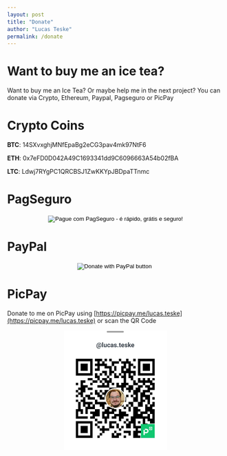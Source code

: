 ```yaml
---
layout: post
title: "Donate"
author: "Lucas Teske"
permalink: /donate
---
```


Want to buy me an ice tea?
=========================

Want to buy me an Ice Tea? Or maybe help me in the next project? You can donate via Crypto, Ethereum, Paypal, Pagseguro or PicPay


Crypto Coins
============

**BTC**: 14SXvxghjMNfEpaBg2eCG3pav4mk97NtF6

**ETH**: 0x7eFD0D042A49C1693341dd9C6096663A54b02fBA

**LTC**: Ldwj7RYgPC1QRCBSJ1ZwKKYpJBDpaTTnmc

PagSeguro
=========

<center>
  <form action="https://pagseguro.uol.com.br/checkout/v2/donation.html" method="post">
    <input name="currency" type="hidden" value="BRL" />
    <input name="receiverEmail" type="hidden" value="lucas@teske.net.br" />
    <input name="iot" type="hidden" value="button" />
    <input alt="Pague com PagSeguro - é rápido, grátis e seguro!" name="submit" src="https://stc.pagseguro.uol.com.br/public/img/botoes/doacoes/120x53-doar.gif" type="image" />
  </form>
</center>

PayPal
======

<!-- Paypal -->
<center>
  <form action="https://www.paypal.com/cgi-bin/webscr" method="post" target="_top">
    <input type="hidden" name="cmd" value="_donations" />
    <input type="hidden" name="business" value="53C9DZEVRE6VA" />
    <input type="hidden" name="item_name" value="Ice Tea, New Projects and new Articles" />
    <input type="hidden" name="currency_code" value="BRL" />
    <input type="image" src="https://www.paypalobjects.com/en_US/i/btn/btn_donateCC_LG.gif" border="0" name="submit" title="PayPal - The safer, easier way to pay online!" alt="Donate with PayPal button" />
    <img alt="" border="0" src="https://www.paypal.com/en_BR/i/scr/pixel.gif" width="1" height="1" />
  </form>
</center>

PicPay
======

Donate to me on PicPay using [https://picpay.me/lucas.teske](https://picpay.me/lucas.teske) or scan the QR Code

<center>
  <img src="/assets/picpay.jpg" width="240"/>
</center>

